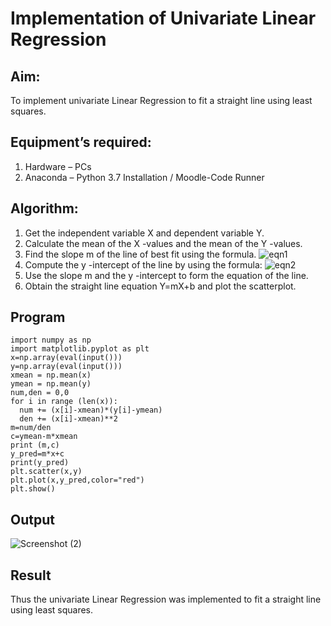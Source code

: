 # Implementation of Univariate Linear Regression
## Aim:
To implement univariate Linear Regression to fit a straight line using least squares.
## Equipment’s required:
1.	Hardware – PCs
2.	Anaconda – Python 3.7 Installation / Moodle-Code Runner
## Algorithm:
1.	Get the independent variable X and dependent variable Y.
2.	Calculate the mean of the X -values and the mean of the Y -values.
3.	Find the slope m of the line of best fit using the formula.
 ![eqn1](./eq1.jpg)
4.	Compute the y -intercept of the line by using the formula:
![eqn2](./eq2.jpg)  
5.	Use the slope m and the y -intercept to form the equation of the line.
6.	Obtain the straight line equation Y=mX+b and plot the scatterplot.
## Program
```
import numpy as np
import matplotlib.pyplot as plt
x=np.array(eval(input()))
y=np.array(eval(input()))
xmean = np.mean(x)
ymean = np.mean(y)
num,den = 0,0
for i in range (len(x)):
  num += (x[i]-xmean)*(y[i]-ymean)
  den += (x[i]-xmean)**2
m=num/den
c=ymean-m*xmean
print (m,c)
y_pred=m*x+c
print(y_pred)
plt.scatter(x,y)
plt.plot(x,y_pred,color="red")
plt.show()  

```
## Output


![Screenshot (2)](https://github.com/yogeshrao05/Univariate-Linear-Regression/assets/122008288/c66ac9e3-5651-415e-8b73-b17ed8283771)


## Result
Thus the univariate Linear Regression was implemented to fit a straight line using least squares.
